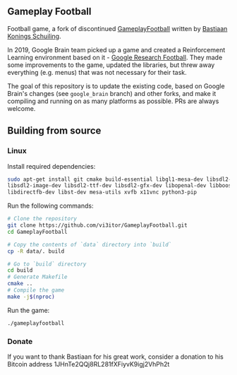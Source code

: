 ## Gameplay Football
Football game, a fork of discontinued [GameplayFootball]() written by [Bastiaan Konings Schuiling](http://www.properlydecent.com/).

In 2019, Google Brain team picked up a game and created a Reinforcement Learning environment based on it - [Google Research Football](https://github.com/google-research/football). They made some improvements to the game, updated the libraries, but threw away everything (e.g. menus) that was not necessary for their task.

The goal of this repository is to update the existing code, based on Google Brain's changes (see `google_brain` branch) and other forks, and make it compiling and running on as many platforms as possible. PRs are always welcome.  

## Building from source

### Linux
Install required dependencies: 
```bash
sudo apt-get install git cmake build-essential libgl1-mesa-dev libsdl2-dev \
libsdl2-image-dev libsdl2-ttf-dev libsdl2-gfx-dev libopenal-dev libboost-all-dev \
libdirectfb-dev libst-dev mesa-utils xvfb x11vnc python3-pip
```

Run the following commands:
```bash
# Clone the repository
git clone https://github.com/vi3itor/GameplayFootball.git
cd GameplayFootball

# Copy the contents of `data` directory into `build`
cp -R data/. build

# Go to `build` directory
cd build
# Generate Makefile
cmake ..
# Compile the game
make -j$(nproc)
```

Run the game:
```bash
./gameplayfootball
```


### Donate
If you want to thank Bastiaan for his great work, consider a donation to his Bitcoin address 1JHnTe2QQj8RL281fXFiyvK9igj2VhPh2t
